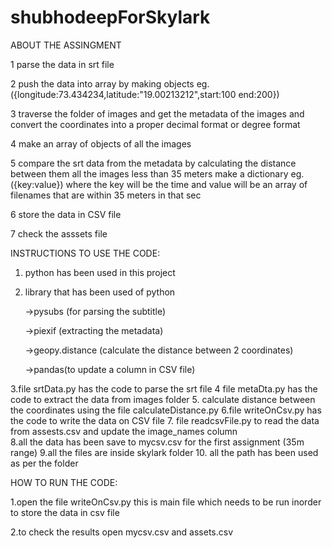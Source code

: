 # shubhodeepForSkylark



ABOUT THE ASSINGMENT

1 parse the data in srt file

2 push the data into array by making objects  eg.({longitude:73.434234,latitude:"19.00213212",start:100 end:200})

3 traverse the folder of images and get the metadata of the images and    convert the  coordinates into a proper decimal format  or degree format

4 make an array of objects of all the images 

5 compare the srt data from the metadata by calculating the distance  between them  all the images less than 35 meters make a dictionary
 eg.({key:value}) where the key will be the time and value will be an array of filenames that are within 35 meters in that sec

6 store the data in CSV file

7 check the asssets file  


INSTRUCTIONS TO USE THE CODE:

1. python has been used in this project
2. library that has been used of python 
	
	->pysubs (for parsing the subtitle)
	
	->piexif (extracting the metadata)
	
	->geopy.distance   (calculate the distance between 2 coordinates)
	
	->pandas(to update a column in CSV file)

3.file   srtData.py has  the code to parse the srt file
4 file metaDta.py has the code  to extract the data from images folder
5. calculate distance between the coordinates using the file calculateDistance.py
6.file writeOnCsv.py  has the code to write the data on CSV file
7. file   readcsvFile.py to read the data from assests.csv and update the image_names column      
8.all the data has been save to mycsv.csv for the first assignment (35m range)
9.all the files are inside skylark folder
10. all the path has been used as per the folder


HOW TO RUN THE CODE:

1.open the  file writeOnCsv.py this is main file which needs to be run inorder to store the data in csv file 

2.to check the results open mycsv.csv and assets.csv  


